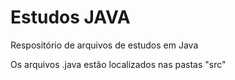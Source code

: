 # Estudos JAVA
 
Respositório de arquivos de estudos em Java

Os arquivos .java estão localizados nas pastas "src"
